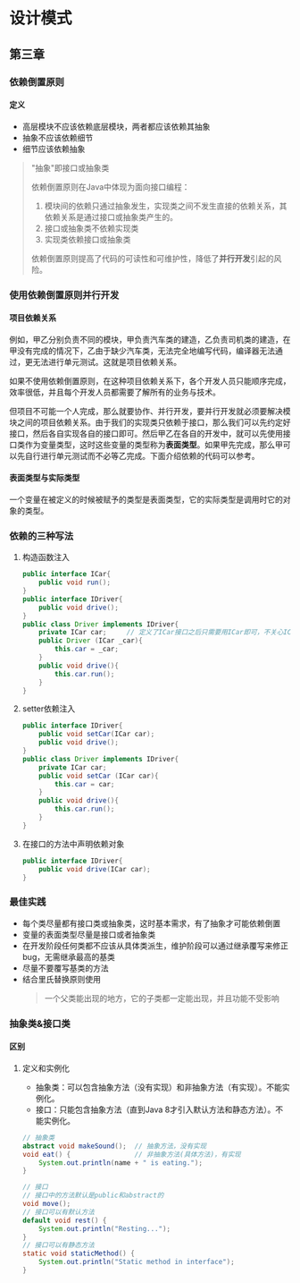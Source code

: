# 设计模式

## 第三章

### 依赖倒置原则

#### 定义

- 高层模块不应该依赖底层模块，两者都应该依赖其抽象
- 抽象不应该依赖细节
- 细节应该依赖抽象

> "抽象"即接口或抽象类
>
> 依赖倒置原则在Java中体现为面向接口编程：
>
> 1. 模块间的依赖只通过抽象发生，实现类之间不发生直接的依赖关系，其依赖关系是通过接口或抽象类产生的。  
> 2. 接口或抽象类不依赖实现类  
> 3. 实现类依赖接口或抽象类
>
> 依赖倒置原则提高了代码的可读性和可维护性，降低了**并行开发**引起的风险。

### 使用依赖倒置原则并行开发

#### 项目依赖关系

例如，甲乙分别负责不同的模块，甲负责汽车类的建造，乙负责司机类的建造，在甲没有完成的情况下，乙由于缺少汽车类，无法完全地编写代码，编译器无法通过，更无法进行单元测试。这就是项目依赖关系。

如果不使用依赖倒置原则，在这种项目依赖关系下，各个开发人员只能顺序完成，效率很低，并且每个开发人员都需要了解所有的业务与技术。

但项目不可能一个人完成，那么就要协作、并行开发，要并行开发就必须要解决模块之间的项目依赖关系。由于我们的实现类只依赖于接口，那么我们可以先约定好接口，然后各自实现各自的接口即可。然后甲乙在各自的开发中，就可以先使用接口类作为变量类型，这时这些变量的类型称为**表面类型**。如果甲先完成，那么甲可以先自行进行单元测试而不必等乙完成。下面介绍依赖的代码可以参考。

#### 表面类型与实际类型

一个变量在被定义的时候被赋予的类型是表面类型，它的实际类型是调用时它的对象的类型。

### 依赖的三种写法

1. 构造函数注入

    ```java
    public interface ICar{
        public void run();
    }
    public interface IDriver{
        public void drive();
    }
    public class Driver implements IDriver{
        private ICar car;     // 定义了ICar接口之后只需要用ICar即可，不关心ICar的方法是否实现、如何实现
        public Driver (ICar _car){
            this.car = _car;
        }
        public void drive(){
            this.car.run();
        }
    }
    ```

2. setter依赖注入

    ```java
    public interface IDriver{
        public void setCar(ICar car);
        public void drive();
    }
    public class Driver implements IDriver{
        private ICar car;
        public void setCar (ICar car){
            this.car = car;
        }
        public void drive(){
            this.car.run();
        }
    }
    ```

3. 在接口的方法中声明依赖对象

    ```java
    public interface IDriver{
        public void drive(ICar car);
    }
    ```

### 最佳实践

- 每个类尽量都有接口类或抽象类，这时基本需求，有了抽象才可能依赖倒置
- 变量的表面类型尽量是接口或者抽象类
- 在开发阶段任何类都不应该从具体类派生，维护阶段可以通过继承覆写来修正bug，无需继承最高的基类
- 尽量不要覆写基类的方法
- 结合里氏替换原则使用
    > 一个父类能出现的地方，它的子类都一定能出现，并且功能不受影响

### 抽象类&接口类

#### 区别

1. 定义和实例化  
   - 抽象类：可以包含抽象方法（没有实现）和非抽象方法（有实现）。不能实例化。  
   - 接口：只能包含抽象方法（直到Java 8才引入默认方法和静态方法）。不能实例化。

    ```java
    // 抽象类
    abstract void makeSound();  // 抽象方法，没有实现
    void eat() {                // 非抽象方法(具体方法)，有实现
        System.out.println(name + " is eating.");
    }

    // 接口
    // 接口中的方法默认是public和abstract的
    void move();
    // 接口可以有默认方法
    default void rest() {
        System.out.println("Resting...");
    }
    // 接口可以有静态方法
    static void staticMethod() {
        System.out.println("Static method in interface");
    }
    ```
